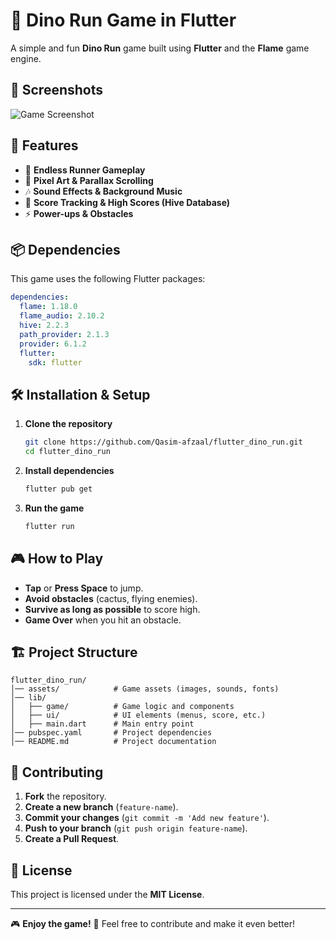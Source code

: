 # 🦖 Dino Run Game in Flutter

A simple and fun **Dino Run** game built using **Flutter** and the **Flame** game engine.

## 📸 Screenshots

![Game Screenshot](assets/images/dino_run_screenshot.png)

## 🚀 Features
- 🏃 **Endless Runner Gameplay**
- 🎨 **Pixel Art & Parallax Scrolling**
- 🎶 **Sound Effects & Background Music**
- 🎯 **Score Tracking & High Scores (Hive Database)**
- ⚡ **Power-ups & Obstacles**

## 📦 Dependencies
This game uses the following Flutter packages:

```yaml
dependencies:
  flame: 1.18.0
  flame_audio: 2.10.2
  hive: 2.2.3
  path_provider: 2.1.3
  provider: 6.1.2
  flutter:
    sdk: flutter
```

## 🛠 Installation & Setup

1. **Clone the repository**
   ```sh
   git clone https://github.com/Qasim-afzaal/flutter_dino_run.git
   cd flutter_dino_run
   ```

2. **Install dependencies**
   ```sh
   flutter pub get
   ```

3. **Run the game**
   ```sh
   flutter run
   ```

## 🎮 How to Play
- **Tap** or **Press Space** to jump.
- **Avoid obstacles** (cactus, flying enemies).
- **Survive as long as possible** to score high.
- **Game Over** when you hit an obstacle.

## 🏗️ Project Structure
```
flutter_dino_run/
│── assets/            # Game assets (images, sounds, fonts)
│── lib/
│   ├── game/          # Game logic and components
│   ├── ui/            # UI elements (menus, score, etc.)
│   ├── main.dart      # Main entry point
│── pubspec.yaml       # Project dependencies
│── README.md          # Project documentation
```

## 🤝 Contributing
1. **Fork** the repository.
2. **Create a new branch** (`feature-name`).
3. **Commit your changes** (`git commit -m 'Add new feature'`).
4. **Push to your branch** (`git push origin feature-name`).
5. **Create a Pull Request**.

## 📜 License
This project is licensed under the **MIT License**.

---

🎮 **Enjoy the game!** 🚀 Feel free to contribute and make it even better!
